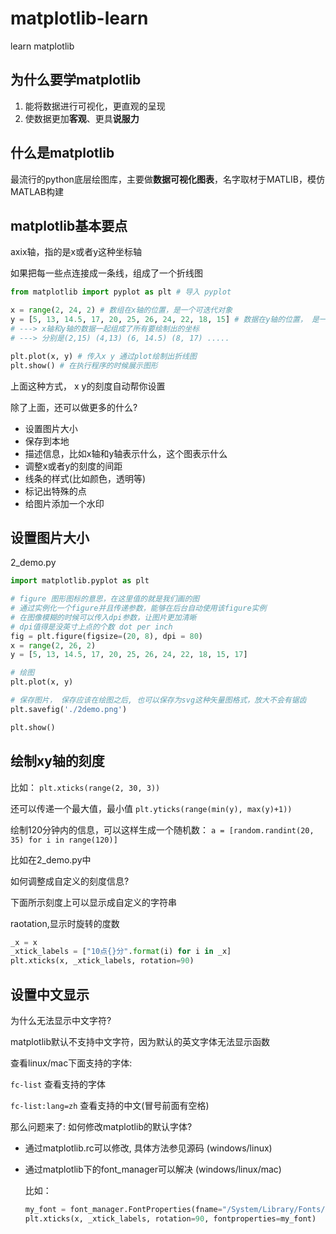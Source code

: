 # matplotlib-learn
learn matplotlib





## 为什么要学matplotlib

1. 能将数据进行可视化，更直观的呈现
2. 使数据更加**客观**、更具**说服力**



## 什么是matplotlib

最流行的python底层绘图库，主要做**数据可视化图表**，名字取材于MATLIB，模仿MATLAB构建



## matplotlib基本要点

axix轴，指的是x或者y这种坐标轴

如果把每一些点连接成一条线，组成了一个折线图

```python
from matplotlib import pyplot as plt # 导入 pyplot

x = range(2, 24, 2) # 数组在x轴的位置，是一个可迭代对象
y = [5, 13, 14.5, 17, 20, 25, 26, 24, 22, 18, 15] # 数据在y轴的位置， 是一个可迭代对象
# ---> x轴和y轴的数据一起组成了所有要绘制出的坐标
# ---> 分别是(2,15) (4,13) (6, 14.5) (8, 17) .....

plt.plot(x, y) # 传入x y 通过plot绘制出折线图
plt.show() # 在执行程序的时候展示图形

```

上面这种方式， x y的刻度自动帮你设置



除了上面，还可以做更多的什么?

+ 设置图片大小
+ 保存到本地
+ 描述信息，比如x轴和y轴表示什么，这个图表示什么
+ 调整x或者y的刻度的间距
+ 线条的样式(比如颜色，透明等)
+ 标记出特殊的点
+ 给图片添加一个水印



## 设置图片大小

2_demo.py

```python
import matplotlib.pyplot as plt

# figure 图形图标的意思，在这里值的就是我们画的图
# 通过实例化一个figure并且传递参数，能够在后台自动使用该figure实例
# 在图像模糊的时候可以传入dpi参数，让图片更加清晰 
# dpi值得是没英寸上点的个数 dot per inch
fig = plt.figure(figsize=(20, 8), dpi = 80)
x = range(2, 26, 2)
y = [5, 13, 14.5, 17, 20, 25, 26, 24, 22, 18, 15, 17]

# 绘图
plt.plot(x, y)

# 保存图片， 保存应该在绘图之后, 也可以保存为svg这种矢量图格式，放大不会有锯齿
plt.savefig('./2demo.png')

plt.show()
```



## 绘制xy轴的刻度

比如： `plt.xticks(range(2, 30, 3))`

还可以传递一个最大值，最小值 `plt.yticks(range(min(y), max(y)+1))`

绘制120分钟内的信息，可以这样生成一个随机数： `a = [random.randint(20, 35) for i in range(120)]`

比如在2_demo.py中



如何调整成自定义的刻度信息?

下面所示刻度上可以显示成自定义的字符串

raotation,显示时旋转的度数

```python
_x = x
_xtick_labels = ["10点{}分".format(i) for i in _x]
plt.xticks(x, _xtick_labels, rotation=90)
```



## 设置中文显示

为什么无法显示中文字符?

matplotlib默认不支持中文字符，因为默认的英文字体无法显示函数



查看linux/mac下面支持的字体:

`fc-list` 查看支持的字体

`fc-list:lang=zh`   查看支持的中文(冒号前面有空格)



那么问题来了: 如何修改matplotlib的默认字体?

+ 通过matplotlib.rc可以修改, 具体方法参见源码 (windows/linux)

+ 通过matplotlib下的font_manager可以解决 (windows/linux/mac)

  比如：

  ```python
  my_font = font_manager.FontProperties(fname="/System/Library/Fonts/PingFang.ttc")
  plt.xticks(x, _xtick_labels, rotation=90, fontproperties=my_font)
  ```

  
